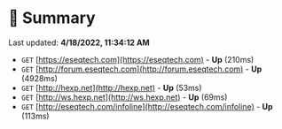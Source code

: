 # 📖 Summary
Last updated: **4/18/2022, 11:34:12 AM**

- `GET` [https://eseqtech.com](https://eseqtech.com) - **Up** (210ms)
- `GET` [http://forum.eseqtech.com](http://forum.eseqtech.com) - **Up** (4928ms)
- `GET` [http://hexp.net](http://hexp.net) - **Up** (53ms)
- `GET` [http://ws.hexp.net](http://ws.hexp.net) - **Up** (69ms)
- `GET` [http://eseqtech.com/infoline](http://eseqtech.com/infoline) - **Up** (113ms)
